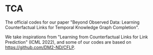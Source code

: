 # TCA
The official codes for our paper "Beyond Observed Data: Learning Counterfactual Links for Temporal Knowledge Graph Completion".

We take inspirations from "Learning from Counterfactual Links for Link Prediction" (ICML 2022), and some of our codes are based on https://github.com/DM2-ND/CFLP.
